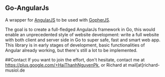 Go-AngularJs
------------
A wrapper for [AngularJS](http://angularjs.org) to be used with [GopherJS](https://github.com/gopherjs/gopherjs).  

The goal is to create a full-fledged AngularJs framework in Go, this would enable an unprecedented style of website development: write a full website with both client and server side in Go to super safe, fast and smart web app.   
This library is in early stages of development, basic functionalities of Angular already working, but there's still a lot to be implemented.  

##Contact
If you want to join the effort, don't hesitate, contact me at https://plus.google.com/+HaiThanhNguyenPk, or Richard at mail[at]richard-musiol.de
